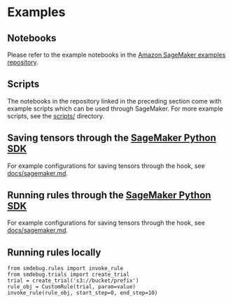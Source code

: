 # Examples
## Notebooks
Please refer to the example notebooks in the [Amazon SageMaker examples repository](https://github.com/awslabs/amazon-sagemaker-examples/tree/master/sagemaker-debugger).

## Scripts
The notebooks in the repository linked in the preceding section come with example scripts which can be used through SageMaker. For more example scripts, see the [scripts/](scripts/) directory.

## Saving tensors through the [SageMaker Python SDK](https://github.com/aws/sagemaker-python-sdk)
For example configurations for saving tensors through the hook, see [docs/sagemaker.md](../docs/sagemaker.md).

## Running rules through the [SageMaker Python SDK](https://github.com/aws/sagemaker-python-sdk)
For example configurations for saving tensors through the hook, see [docs/sagemaker.md](../docs/sagemaker.md).

## Running rules locally

```
from smdebug.rules import invoke_rule
from smdebug.trials import create_trial
trial = create_trial('s3://bucket/prefix')
rule_obj = CustomRule(trial, param=value)
invoke_rule(rule_obj, start_step=0, end_step=10)
```
